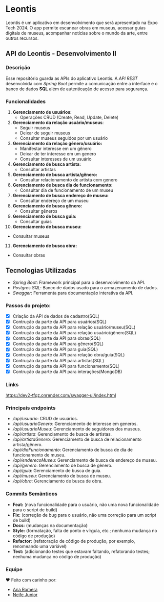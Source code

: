 # Leontis
Leontis é um aplicativo em desenvolvimento que será apresentado na Expo Tech 2024. O app permite escanear obras em museus, acessar guias digitais de museus, acompanhar notícias sobre o mundo da arte, entre outros recursos.

## API do Leontis - Desenvolvimento II

### Descrição
Esse repositório guarda as APIs do aplicativo Leontis.
A *API REST* desenvolvida com *Spring Boot* permite a comunicação entre a interface e o banco de dados **SQL** além de autenticação de acesso para segurança.


### Funcionalidades
1. **Gerenciamento de usuários:**
   - Operações CRUD (Create, Read, Update, Delete)
2. **Gerenciamento da relação usuário/museus**:
   - Seguir museus
   - Deixar de seguir museus
   - Consultar museus seguidos por um usuário
3. **Gerenciamento da relação gênero/usuário:**
   - Manifestar interesse em um gênero
   - Deixar de ter interesse em um genero
   - Consultar interesses de um usuário
4. **Gerenciamento de busca artista:**
   - Consultar artistas
5. **Gerenciamento de busca artista/gênero:**
   - Consultar relacionamento de artista com genero
6. **Gerenciamento de busca dia de funcionamento:**
   - Consultar dia de funcionamento de um museu
7. **Gerenciamento de busca endereço de museu:**
   - Consultar endereço de um museu
8. **Gerenciamento de busca gênero:**
   - Consultar gêneros
9. **Gerenciamento de busca guia:**
   - Consultar guias
10. **Gerenciamento de busca museu:**
   - Consultar museus
11. **Gerenciamento de busca obra:**
   - Consultar obras


## Tecnologias Utilizadas
- *Spring Boot*: Framework principal para o desenvolvimento da API.
- *Postgres SQL*: Banco de dados usado para o armazenamento de dados.
- *Swagger*: Ferramenta para documentação interativa da API.

### Passos do projeto:
- [x] Criação da API de dados de cadastro(SQL)
- [x] Contrução da parte da API para usuários(SQL)
- [x] Contrução da parte da API para relação usuário/museu(SQL)
- [X] Contrução da parte da API para relação usuário/gênero(SQL)
- [X] Contrução da parte da API para obras(SQL)
- [X] Contrução da parte da API para gênero(SQL)
- [X] Contrução da parte da API para guia(SQL)
- [X] Contrução da parte da API para relação obra/guia(SQL)
- [X] Contrução da parte da API para artistas(SQL)
- [X] Contrução da parte da API para funcionamento(SQL)
- [X] Contrução da parte da API para interações(MongoDB)

### Links
https://dev2-tfqz.onrender.com/swagger-ui/index.html

### Principais endpoints
- */api/usuario*: CRUD de usuários.
- */api/usuarioGenero*: Gerenciamento de interesse em generos.
- */api/usuarioMuseu*: Gerenciamento de seguidores dos museus.
- */api/artista*: Gerenciamento de busca de artistas.
- */api/artistaGenero*: Gerenciamento de busca de relacionamento artista/gênero.
- */api/diaFuncionamento*: Gerenciamento de busca de dia de funcionamento de museu.
- */api/enderecoMuseu*: Gerenciamento de busca de endereço de museu.
- */api/genero*: Gerenciamento de busca de gênero.
- */api/guia*: Gerenciamento de busca de guia.
- */api/museu*: Gerenciamento de busca de museu.
- */api/obra*: Gerenciamento de busca de obra.
### Commits Semânticos
- **Feat:** (nova funcionalidade para o usuário, não uma nova funcionalidade para o script de build)
- **Fix:** (correção de bug para o usuário, não uma correção para um script de build)
- **Docs:** (mudanças na documentação)
- **Style:** (formatação, falta de ponto e vírgula, etc.; nenhuma mudança no código de produção)
- **Refactor:** (refatoração de código de produção, por exemplo, renomeando uma variável)
- **Test:** (adicionando testes que estavam faltando, refatorando testes; nenhuma mudança no código de produção)
### Equipe
❤️ Feito com carinho por:
- [Ana Romera](https://github.com/anaBeatrizRomera)
- [Neife Junior](https://github.com/NeifeJunior)
 